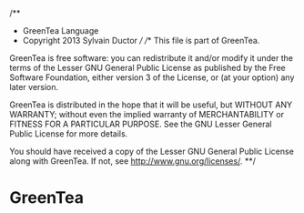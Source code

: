 /**
 * GreenTea Language
 * Copyright 2013 Sylvain Ductor
 */
/**
This file is part of GreenTea.

GreenTea is free software: you can redistribute it and/or modify
it under the terms of the Lesser GNU General Public License as published by
the Free Software Foundation, either version 3 of the License, or
(at your option) any later version.

GreenTea is distributed in the hope that it will be useful,
but WITHOUT ANY WARRANTY; without even the implied warranty of
MERCHANTABILITY or FITNESS FOR A PARTICULAR PURPOSE.  See the
GNU Lesser General Public License for more details.

You should have received a copy of the Lesser GNU General Public License
along with GreenTea.  If not, see <http://www.gnu.org/licenses/>.
**/


GreenTea
========
